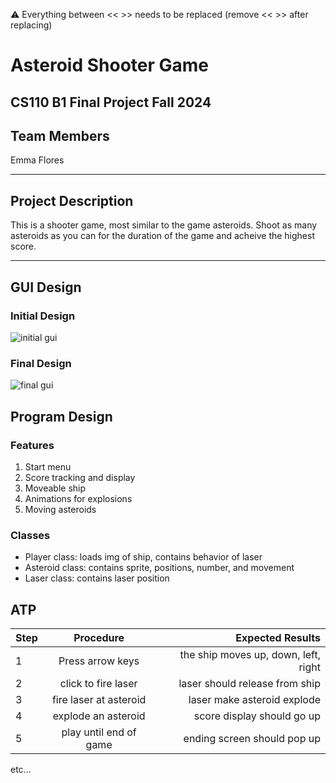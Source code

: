 
:warning: Everything between << >> needs to be replaced (remove << >> after replacing)

# Asteroid Shooter Game
## CS110 B1 Final Project Fall 2024

## Team Members

Emma Flores

***

## Project Description

This is a shooter game, most similar to the game asteroids. Shoot as many asteroids as you can for the duration of the game and acheive the highest score. 

***    

## GUI Design

### Initial Design

![initial gui](assets/gui.jpg)

### Final Design

![final gui](assets/finalgui.jpg)

## Program Design

### Features

1. Start menu
2. Score tracking and display
3. Moveable ship 
4. Animations for explosions
5. Moving asteroids

### Classes

- Player class: loads img of ship, contains behavior of laser
- Asteroid class: contains sprite, positions, number, and movement
- Laser class: contains laser position

## ATP

| Step                 |Procedure             |Expected Results                   |
|----------------------|:--------------------:|----------------------------------:|
|  1                   | Press arrow keys     |the ship moves up, down, left, right|
|  2                   | click to fire laser  | laser should release from ship    |
|  3                   |fire laser at asteroid| laser make asteroid explode       |
|  4                   | explode an asteroid  | score display should go up        |
|  5                   |play until end of game| ending screen should pop up       |
etc...
